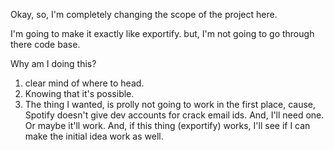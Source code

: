 Okay, so, I'm completely changing the scope of the project here.

I'm going to make it exactly like exportify. but, I'm not going to go through there code base. 

Why am I doing this?

1. clear mind of where to head.
2. Knowing that it's possible. 
3. The thing I wanted, is prolly not going to work in the first place, cause, Spotify doesn't give dev accounts for crack email ids. And, I'll need one. Or maybe it'll work. And, if this thing (exportify) works, I'll see if I can make the initial idea work as well.                                       